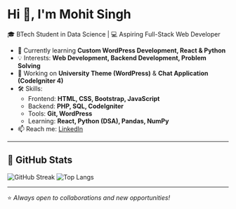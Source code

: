 
# Hi 👋, I'm Mohit Singh

🎓 BTech Student in Data Science | 💻 Aspiring Full-Stack Web Developer  

- 🌱 Currently learning **Custom WordPress Development, React & Python**
- 💡 Interests: **Web Development, Backend Development, Problem Solving**
- 🔭 Working on **University Theme (WordPress)** & **Chat Application (CodeIgniter 4)**
- 🛠 Skills:  
  - Frontend: **HTML, CSS, Bootstrap, JavaScript**  
  - Backend: **PHP, SQL, CodeIgniter**  
  - Tools: **Git, WordPress**  
  - Learning: **React, Python (DSA), Pandas, NumPy**  
- 📫 Reach me: [LinkedIn](https://www.linkedin.com/in/mohit89s)

---

## 📌 GitHub Stats
![GitHub Streak](https://github-readme-streak-stats-eight.vercel.app?user=mohit89s&theme=tokyonight) 
![Top Langs](https://github-readme-stats.vercel.app/api/top-langs/?username=mohit89s&layout=compact&theme=tokyonight)

---
⭐ *Always open to collaborations and new opportunities!*
